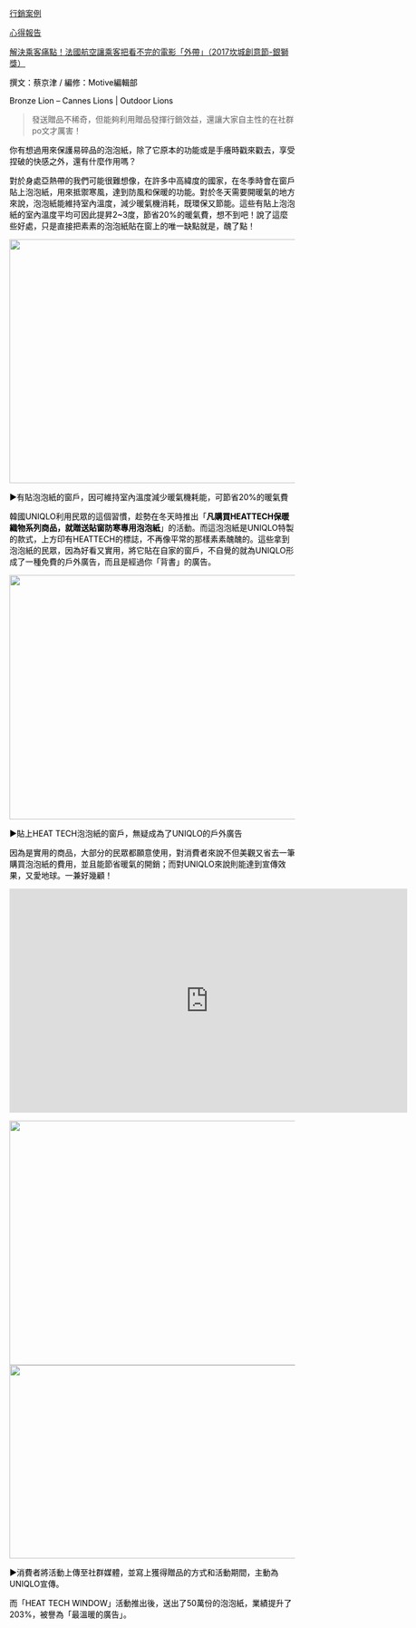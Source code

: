 <html>
<head>
<title> 送什麼贈品才能吸睛，又讓消費者主動宣傳？看韓國UNIQLO發熱衣的創意| Motive商業洞察</title>

</head>
<body background="123.jpg"text="#000000">


<a href="index.html">行銷案例</a>
<p>
<a href="4th.html"> 心得報告</a>
<p>
<a href="3rd.html">解決乘客痛點！法國航空讓乘客把看不完的電影「外帶」（2017坎城創意節-銀獅獎）</a>
</div><p>撰文：蔡京津  / 編修：Motive編輯部</p>
<p>Bronze Lion &#8211; Cannes Lions | Outdoor Lions</p><blockquote><p>發送贈品不稀奇，但能夠利用贈品發揮行銷效益，還讓大家自主性的在社群po文才厲害！</p></blockquote>
<p>你有想過用來保護易碎品的泡泡紙，除了它原本的功能或是手癢時戳來戳去，享受捏破的快感之外，還有什麼作用嗎？</p>
<p>對於身處亞熱帶的我們可能很難想像，在許多中高緯度的國家，在冬季時會在窗戶貼上泡泡紙，用來抵禦寒風，達到防風和保暖的功能。對於冬天需要開暖氣的地方來說，泡泡紙能維持室內溫度，減少暖氣機消耗，既環保又節能。這些有貼上泡泡紙的室內溫度平均可因此提昇2~3度，節省20%的暖氣費，想不到吧！說了這麼些好處，只是直接把素素的泡泡紙貼在窗上的唯一缺點就是，醜了點！</p>
<p><img class="alignnone size-full wp-image-17610" src="http://www.motive.com.tw/wp-content/uploads/2017/11/螢幕快照-2017-08-30-14.56.30.png" alt="" width="846" height="430" /></p>
<p>▶︎有貼泡泡紙的窗戶，因可維持室內溫度減少暖氣機耗能，可節省20%的暖氣費</p>
<p>韓國UNIQLO利用民眾的這個習慣，趁勢在冬天時推出「<strong>凡購買HEATTECH保暖織物系列商品，就贈送貼窗防寒專用泡泡紙</strong>」的活動。而這泡泡紙是UNIQLO特製的款式，上方印有HEATTECH的標誌，不再像平常的那樣素素醜醜的。這些拿到泡泡紙的民眾，因為好看又實用，將它貼在自家的窗戶，不自覺的就為UNIQLO形成了一種免費的戶外廣告，而且是經過你「背書」的廣告。</p>
<p><img class="alignnone size-full wp-image-17611" src="http://www.motive.com.tw/wp-content/uploads/2017/11/螢幕快照-2017-08-30-14.58.45.png" alt="" width="848" height="431" /></p>
<p>▶︎貼上HEAT TECH泡泡紙的窗戶，無疑成為了UNIQLO的戶外廣告</p>
<p>因為是實用的商品，大部分的民眾都願意使用，對消費者來說不但美觀又省去一筆購買泡泡紙的費用，並且能節省暖氣的開銷；而對UNIQLO來說則能達到宣傳效果，又愛地球。一兼好幾顧！</p>
<p><iframe width="702" height="395" src="https://www.youtube.com/embed/XMjxwiPXR1w?feature=oembed" frameborder="0" gesture="media" allow="encrypted-media" allowfullscreen></iframe></p>
<p><img class="alignnone size-full wp-image-17612" src="http://www.motive.com.tw/wp-content/uploads/2017/11/螢幕快照-2017-08-30-14.58.10.png" alt="" width="845" height="431" /> <img class="alignnone size-large wp-image-17613" src="http://www.motive.com.tw/wp-content/uploads/2017/11/螢幕快照-2017-08-30-14.57.32.png" alt="" width="640" height="341" /></p>
<p>▶︎消費者將活動上傳至社群媒體，並寫上獲得贈品的方式和活動期間，主動為UNIQLO宣傳。</p>
<p>而「HEAT TECH WINDOW」活動推出後，送出了50萬份的泡泡紙，業績提升了203%，被譽為「最溫暖的廣告」。
</p>

</body>
</html>

